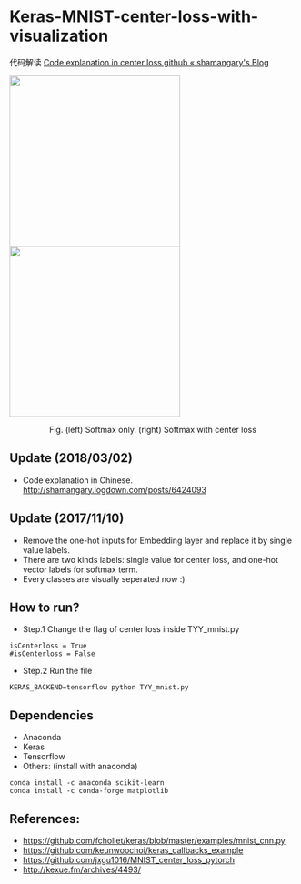 # Keras-MNIST-center-loss-with-visualization

代码解读
[Code explanation in center loss github « shamangary's Blog](http://shamangary.logdown.com/posts/6424093)



<img src="https://github.com/shamangary/Keras-MNIST-center-loss-with-visualization/blob/master/images/softmax_only/epoch%3D49.jpg" height="300"/> <img src="https://github.com/shamangary/Keras-MNIST-center-loss-with-visualization/blob/master/images/centerloss/epoch%3D49.jpg" height="300"/>

<center> Fig. (left) Softmax only. (right) Softmax with center loss </center> 

## Update (2018/03/02)
+ Code explanation in Chinese.
http://shamangary.logdown.com/posts/6424093

## Update (2017/11/10)
+ Remove the one-hot inputs for Embedding layer and replace it by single value labels.
+ There are two kinds labels: single value for center loss, and one-hot vector labels for softmax term.
+ Every classes are visually seperated now :)

## How to run?
+ Step.1
Change the flag of center loss inside TYY_mnist.py
```
isCenterloss = True
#isCenterloss = False
```
+ Step.2
Run the file
```
KERAS_BACKEND=tensorflow python TYY_mnist.py
```

## Dependencies
+ Anaconda
+ Keras
+ Tensorflow
+ Others: (install with anaconda)
```
conda install -c anaconda scikit-learn 
conda install -c conda-forge matplotlib
```


## References:
+ https://github.com/fchollet/keras/blob/master/examples/mnist_cnn.py
+ https://github.com/keunwoochoi/keras_callbacks_example
+ https://github.com/jxgu1016/MNIST_center_loss_pytorch
+ http://kexue.fm/archives/4493/
